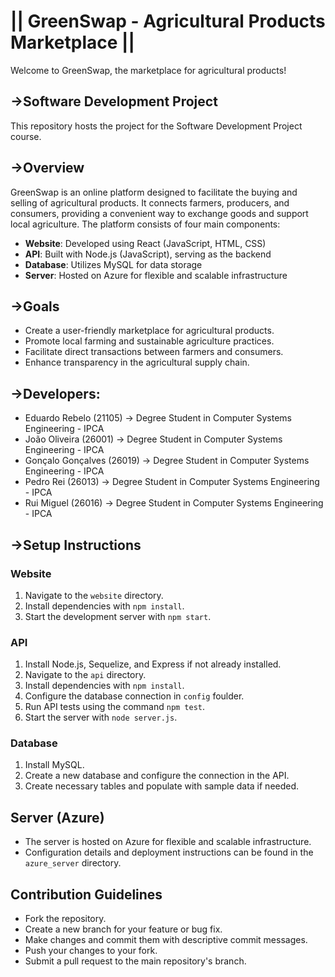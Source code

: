 # || GreenSwap - Agricultural Products Marketplace ||

Welcome to GreenSwap, the marketplace for agricultural products!

## ->Software Development Project

This repository hosts the project for the Software Development Project course.

## ->Overview

GreenSwap is an online platform designed to facilitate the buying and selling of agricultural products. It connects farmers, producers, and consumers, providing a convenient way to exchange goods and support local agriculture. The platform consists of four main components:

- **Website**: Developed using React (JavaScript, HTML, CSS)
- **API**: Built with Node.js (JavaScript), serving as the backend
- **Database**: Utilizes MySQL for data storage
- **Server**: Hosted on Azure for flexible and scalable infrastructure

## ->Goals
- Create a user-friendly marketplace for agricultural products.
- Promote local farming and sustainable agriculture practices.
- Facilitate direct transactions between farmers and consumers.
- Enhance transparency in the agricultural supply chain.

## ->Developers:
- Eduardo Rebelo (21105) -> Degree Student in Computer Systems Engineering - IPCA
- João Oliveira (26001) -> Degree Student in Computer Systems Engineering - IPCA
- Gonçalo Gonçalves (26019) -> Degree Student in Computer Systems Engineering - IPCA
- Pedro Rei (26013) -> Degree Student in Computer Systems Engineering - IPCA
- Rui Miguel (26016) -> Degree Student in Computer Systems Engineering - IPCA

## ->Setup Instructions
### Website
1. Navigate to the `website` directory.
2. Install dependencies with `npm install`.
3. Start the development server with `npm start`.

### API
1. Install Node.js, Sequelize, and Express if not already installed.
2. Navigate to the `api` directory.
3. Install dependencies with `npm install`.
4. Configure the database connection in `config` foulder.
5. Run API tests using the command `npm test`.
6. Start the server with `node server.js`.

### Database
1. Install MySQL.
2. Create a new database and configure the connection in the API.
3. Create necessary tables and populate with sample data if needed.

## Server (Azure)
- The server is hosted on Azure for flexible and scalable infrastructure.
- Configuration details and deployment instructions can be found in the `azure_server` directory.

## Contribution Guidelines
- Fork the repository.
- Create a new branch for your feature or bug fix.
- Make changes and commit them with descriptive commit messages.
- Push your changes to your fork.
- Submit a pull request to the main repository's branch.
